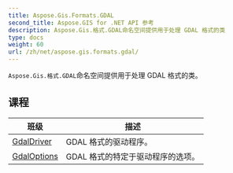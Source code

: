 ```yaml
---
title: Aspose.Gis.Formats.GDAL
second_title: Aspose.GIS for .NET API 参考
description: Aspose.Gis.格式.GDAL命名空间提供用于处理 GDAL 格式的类
type: docs
weight: 60
url: /zh/net/aspose.gis.formats.gdal/
---
```

`Aspose.Gis.格式.GDAL`命名空间提供用于处理 GDAL 格式的类。

## 课程

| 班级 | 描述 |
| --- | --- |
| [GdalDriver](./gdaldriver/) | GDAL 格式的驱动程序。 |
| [GdalOptions](./gdaloptions/) | GDAL 格式的特定于驱动程序的选项。 |


